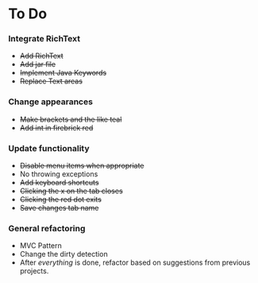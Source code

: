 # To Do

### Integrate RichText
* ~~Add RichText~~
* ~~Add jar file~~
* ~~Implement Java Keywords~~
* ~~Replace Text areas~~

### Change appearances
* ~~Make brackets and the like teal~~
* ~~Add int in firebrick red~~

### Update functionality
* ~~Disable menu items when appropriate~~
* No throwing exceptions
* ~~Add keyboard shortcuts~~
* ~~Clicking the x on the tab closes~~
* ~~Clicking the red dot exits~~
* ~~Save changes tab name~~

### General refactoring
* MVC Pattern
* Change the dirty detection
* After *everything* is done, refactor based on suggestions from previous projects.